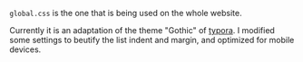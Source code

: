 `global.css` is the one that is being used on the whole website.

Currently it is an adaptation of the theme "Gothic" of [typora](typora.io). I modified some settings to beutify the list indent and margin, and optimized for mobile devices.